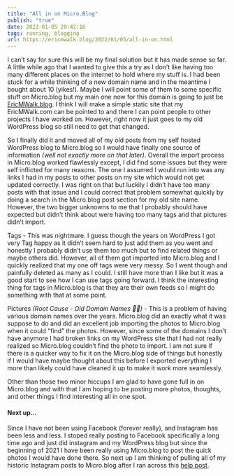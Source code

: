 ```yaml
---
title: "All in on Micro.Blog"
publish: "true"
date: 2022-01-05 20:42:16
tags: running, blogging
url: https://ericmwalk.blog/2022/01/05/all-in-on.html
---
```


I can’t say for sure this will be my final solution but it has made sense so far. A little while ago that I wanted to give this a try as I don’t like having too many different places on the internet to hold where my stuff is. I had been stuck for a while thinking of a new domain name and in the meantime I bought about 10 (yikes!). Maybe I will point some of them to some specific stuff on Micro.blog but my main one now for this domain is going to just be [EricMWalk.blog](https://ericmwalk.blog). I think I will make a simple static site that my EricMWalk.com can be pointed to and there I can point people to other projects I have worked on. However, right now it just goes to my old WordPress blog so still need to get that changed.

So I finally did it and moved all of my old posts from my self hosted WordPress blog to Micro.blog so I would have finally one source of information _(well not exactly more on that later)_. Overall the import process in Micro.blog worked flawlessly except, I did find some issues but they were self inflicted for many reasons. The one I assumed I would run into was any links I had in my posts to other posts on my site which would not get updated correctly. I was right on that but luckily I didn’t have too many posts with that issue and I could correct that problem somewhat quickly by doing a search in the Micro.blog post section for my old site name. However, the two bigger unknowns to me that I probably should have expected but didn’t think about were having too many tags and that pictures didn’t import.

Tags - This was nightmare. I guess though the years on WordPress I got very Tag happy as it didn’t seem hard to just add them as you went and honestly I probably didn’t use them too much but to find related things or maybe others did. However, all of them got imported into Micro.blog and I quickly realized that my one off tags were very messy. So I went though and painfully deleted as many as I could. I still have more than I like but it was a good start to see how I can use tags going forward. I think the interesting thing for tags in Micro.blog is that they are their own feeds so I might do something with that at some point.

Pictures *(Root Cause - Old Domain Names 🤦‍♂️)* - This is a problem of having various domain names over the years. Micro.blog did an exactly what it was suppose to do and did an excellent job importing the photos to Micro.blog when it could “find” the photos. However, since some of the domains I don’t have anymore I had broken links on my WordPress site that I had not really realized so Micro.blog couldn’t find the photo to import. I am not sure if there is a quicker way to fix it on the Micro.blog side of things but honestly if I would have maybe thought about this before I exported everything I more than likely could have cleaned it up to make it work more seamlessly.

Other than those two minor hiccups I am glad to have gone full in on Micro.blog and with that I am hoping to be posting more photos, thoughts, and other things I find interesting all in one spot.

#### Next up...
Since I have not been using Facebook (forever really), and Instagram has been less and less. I stoped really posting to Facebook specifically a long time ago and just did instagram and my WordPress blog but since the beginning of 2021 I have been really using Micro.blog to post the quick photos I would have done there. So next up I am thinking of pulling all of my historic Instagram posts to Micro.blog after I ran across this [help post](https://help.micro.blog/t/import-from-instagram/77).